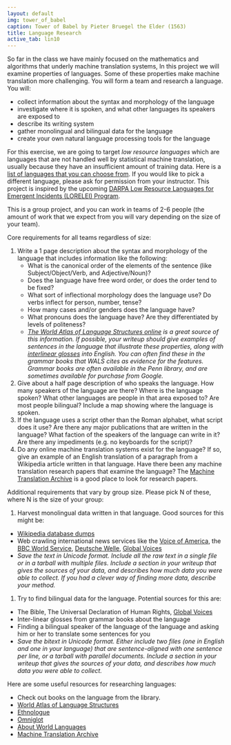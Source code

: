 ```yaml
---
layout: default
img: tower_of_babel
caption: Tower of Babel by Pieter Bruegel the Elder (1563)
title: Language Research
active_tab: lin10
---
```



So far in the class we have mainly focused on the mathematics and algorithms that underly machine translation systems,  In this project we will examine properties of languages. Some of these properties make machine translation more challenging.   You will form a team and research a language.  You will:

* collect information about the syntax and morphology of the language
* investigate where it is spoken, and what other languages its speakers are exposed to
* describe its writing system
* gather monolingual and bilingual data for the language
* create your own natural language processing tools for the language

For this exercise, we are going to target *low resource languages* which are languages that are not handled well by statistical machine translation, usually because they have an insufficient amount of training data.  Here is a [list of languages that you can choose from](list-of-languages.html).  If you would like to pick a different language, please ask for permission from your instructor. This project is inspired by the upcoming [DARPA Low Resource Languages for Emergent Incidents (LORELEI) Program](http://www.darpa.mil/Our_Work/I2O/Programs/Low_Resource_Languages_for_Emergent_Incidents_(LORELEI).aspx).

This is a group project, and you can work in teams of 2-6 people (the amount of work that we expect from you will vary depending on the size of your team).


Core requirements for all teams regardless of size:

1. Write a 1 page description about the syntax and morphology of the language that includes information like the following:
	- What is the canonical order of the elements of the sentence (like Subject/Object/Verb, and  Adjective/Noun)?  
	- Does the language have free word order, or does the order tend to be fixed?
	- What sort of inflectional morphology does the language use?  Do verbs inflect for person, number, tense? 
	- How many cases and/or genders does the language have?
	- What pronouns does the language have? Are they differentiated by levels of politeness?
	- *[The World Atlas of Language Structures online](http://wals.info) is a great source of this information. If possible, your writeup should give examples of sentences in the language that illustrate these properties, along with [interlinear glosses](http://en.wikipedia.org/wiki/Interlinear_gloss) into English.  You can often find these in the grammar books that WALS cites as evidence for the features.  Grammar books are often available in the Penn library, and are sometimes available for purchase from Google.*
1. Give about a half page description of who speaks the language.  How many speakers of the language are there?  Where is the language spoken?  What other languages are people in that area exposed to?  Are most people bilingual?  Include a map showing where the language is spoken.
1. If the language uses a script other than the Roman alphabet, what script does it use?  Are there any major publications that are written in the language?  What faction of the speakers of the language can write in it?  Are there any impediments (e.g. no keyboards for the script)?  
1. Do any online machine translation systems exist for the language?  If so, give an example of an English translation of a paragraph from a Wikipedia article written in that language.  Have there been any machine translation research papers that examine the language?  The [Machine Translation Archive](http://www.mt-archive.info/) is a good place to look for research papers.


Additional requirements that vary by group size.  Please pick N of these, where N is the size of your group:

1. Harvest monolingual data written in that language.  Good sources for this might be: 
- [Wikipedia database dumps](http://en.wikipedia.org/wiki/Wikipedia:Database_download#Other_languages)
- Web crawling international news services like the [Voice of America](http://www.voanews.com/#), the [BBC World Service](http://www.bbc.co.uk/ws/languages), [Deutsche Welle](http://www.dw.de), [Global Voices](http://globalvoicesonline.org/#)
- *Save the text in Unicode format.  Include all the raw text in a single file or in a tarball with multiple files.  Include a section in your writeup that gives the sources of your data, and describes how much data you were able to collect.  If you had a clever way of finding more data, describe your method.*
1. Try to find bilingual data for the language.  Potential sources for this are:
- The Bible, The Universal Declaration of Human Rights, [Global Voices](http://globalvoicesonline.org/#)
- Inter-linear glosses from grammar books about the language
- Finding a bilingual speaker of the language of the language and asking him or her to translate some sentences for you
- *Save the bitext in Unicode format.  Either include two files (one in English and one in your language) that are sentence-aligned with one sentence per line, or a tarball with parallel documents.  Include a section in your writeup that gives the sources of your data, and describes how much data you were able to collect.*



Here are some useful resources for researching languages:

* Check out books on the language from the library. 
* [World Atlas of Language Structures](http://wals.info/)
* [Ethnologue](http://www.ethnologue.com/)
* [Omniglot](http://www.omniglot.com/)
* [About World Languages](http://www.aboutworldlanguages.com/)
* [Machine Translation Archive](http://www.mt-archive.info/)



